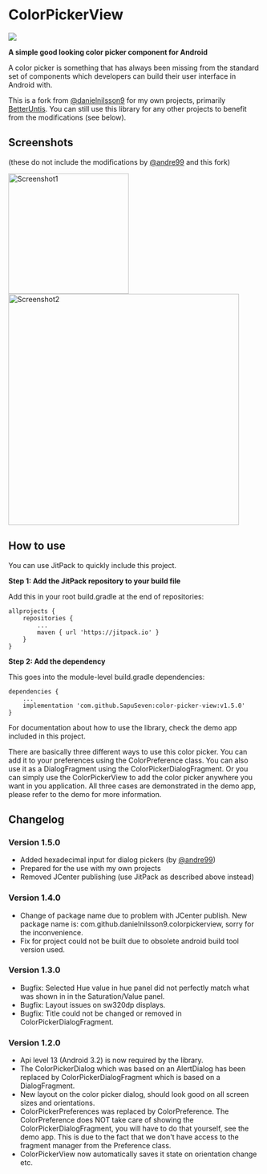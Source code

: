 # ColorPickerView 
[![](https://jitpack.io/v/SapuSeven/color-picker-view.svg)](https://jitpack.io/#SapuSeven/color-picker-view)

**A simple good looking color picker component for Android**

A color picker is something that has always been missing from the standard set of components which developers can build their user interface in Android with.

This is a fork from [@danielnilsson9](https://github.com/danielnilsson9) for my own projects, primarily [BetterUntis](https://github.com/SapuSeven/BetterUntis).
You can still use this library for any other projects to benefit from the modifications (see below).

## Screenshots
(these do not include the modifications by [@andre99](https://github.com/andre99) and this fork)

<img src="https://cloud.githubusercontent.com/assets/5458667/7705688/079f4872-fe46-11e4-9c0c-a0083bac8d10.png" alt="Screenshot1" width="240">
<img src="https://cloud.githubusercontent.com/assets/5458667/7705689/07a0673e-fe46-11e4-94c8-49a980e7d1b5.png" alt="Screenshot2" width="460">

## How to use
You can use JitPack to quickly include this project.

**Step 1: Add the JitPack repository to your build file**

Add this in your root build.gradle at the end of repositories:

	allprojects {
		repositories {
			...
			maven { url 'https://jitpack.io' }
		}
	}

**Step 2: Add the dependency**

This goes into the module-level build.gradle dependencies:

	dependencies {
	    ...
	    implementation 'com.github.SapuSeven:color-picker-view:v1.5.0'
	}


For documentation about how to use the library, check the demo app included in this project.

There are basically three different ways to use this color picker. You can add it to your preferences using the ColorPreference class. You can also use it as a DialogFragment using the ColorPickerDialogFragment. Or you can simply use the ColorPickerView to add the color picker anywhere you want in you application. All three cases are demonstrated in the demo app, please refer to the demo for more information.

## Changelog

### Version 1.5.0
- Added hexadecimal input for dialog pickers (by [@andre99](https://github.com/andre99/color-picker-view))
- Prepared for the use with my own projects
- Removed JCenter publishing (use JitPack as described above instead)

### Version 1.4.0
- Change of package name due to problem with JCenter publish. New package name is: com.github.danielnilsson9.colorpickerview, sorry for the inconvenience.
- Fix for project could not be built due to obsolete android build tool version used.

### Version 1.3.0
- Bugfix: Selected Hue value in hue panel did not perfectly match what was shown in in the Saturation/Value panel.
- Bugfix: Layout issues on sw320dp displays.
- Bugfix: Title could not be changed or removed in ColorPickerDialogFragment.

### Version 1.2.0
- Api level 13 (Android 3.2) is now required by the library.
- The ColorPickerDialog which was based on an AlertDialog has been replaced by ColorPickerDialogFragment which is based on a DialogFragment.
- New layout on the color picker dialog, should look good on all screen sizes and orientations.
- ColorPickerPreferences was replaced by ColorPreference. The ColorPreference does NOT take care of showing the ColorPickerDialogFragment, you will have to do that yourself, see the demo app. This is due to the fact that we don't have access to the fragment manager from the Preference class.
- ColorPickerView now automatically saves it state on orientation change etc.
